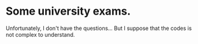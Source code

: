 # Some university exams.

Unfortunately, I don't have the questions... But I suppose that the codes is not
complex to understand.
